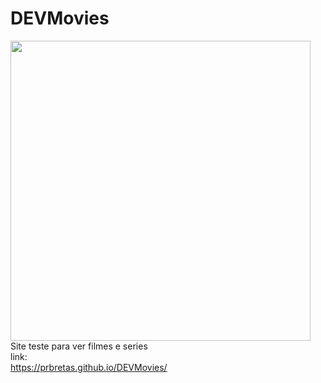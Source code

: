 # DEVMovies

<img style="width:480px;
            height: 480px" src="https://giphy.com/embed/3o7rc0qU6m5hneMsuc" />
Site teste para ver filmes e series
<br>
link:
<br>
https://prbretas.github.io/DEVMovies/
